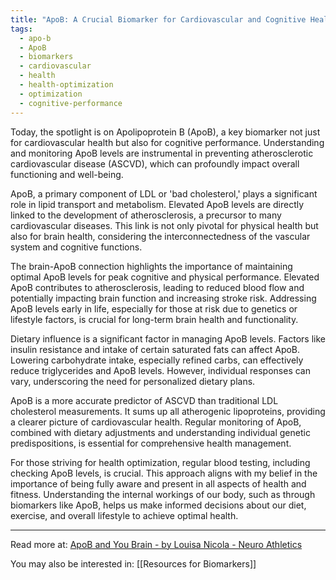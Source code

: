 ```yaml
---
title: "ApoB: A Crucial Biomarker for Cardiovascular and Cognitive Health"
tags:
  - apo-b
  - ApoB
  - biomarkers
  - cardiovascular
  - health
  - health-optimization
  - optimization
  - cognitive-performance
---
```

Today, the spotlight is on Apolipoprotein B (ApoB), a key biomarker not just for cardiovascular health but also for cognitive performance. Understanding and monitoring ApoB levels are instrumental in preventing atherosclerotic cardiovascular disease (ASCVD), which can profoundly impact overall functioning and well-being.

ApoB, a primary component of LDL or 'bad cholesterol,' plays a significant role in lipid transport and metabolism. Elevated ApoB levels are directly linked to the development of atherosclerosis, a precursor to many cardiovascular diseases. This link is not only pivotal for physical health but also for brain health, considering the interconnectedness of the vascular system and cognitive functions.

The brain-ApoB connection highlights the importance of maintaining optimal ApoB levels for peak cognitive and physical performance. Elevated ApoB contributes to atherosclerosis, leading to reduced blood flow and potentially impacting brain function and increasing stroke risk. Addressing ApoB levels early in life, especially for those at risk due to genetics or lifestyle factors, is crucial for long-term brain health and functionality.

Dietary influence is a significant factor in managing ApoB levels. Factors like insulin resistance and intake of certain saturated fats can affect ApoB. Lowering carbohydrate intake, especially refined carbs, can effectively reduce triglycerides and ApoB levels. However, individual responses can vary, underscoring the need for personalized dietary plans.

ApoB is a more accurate predictor of ASCVD than traditional LDL cholesterol measurements. It sums up all atherogenic lipoproteins, providing a clearer picture of cardiovascular health. Regular monitoring of ApoB, combined with dietary adjustments and understanding individual genetic predispositions, is essential for comprehensive health management.

For those striving for health optimization, regular blood testing, including checking ApoB levels, is crucial. This approach aligns with my belief in the importance of being fully aware and present in all aspects of health and fitness. Understanding the internal workings of our body, such as through biomarkers like ApoB, helps us make informed decisions about our diet, exercise, and overall lifestyle to achieve optimal health.

----

Read more at: [ApoB and You Brain - by Louisa Nicola - Neuro Athletics](https://neuroathletics.substack.com/p/apob-and-you-brain?utm_source=post-email-title&publication_id=347749&post_id=140667677&utm_campaign=email-post-title&isFreemail=true&r=1owzhk&utm_medium=email)

You may also be interested in: [[Resources for Biomarkers]]